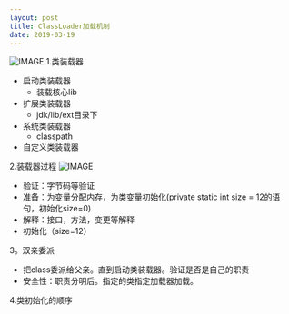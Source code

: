 ```yaml
---
layout: post
title: ClassLoader加载机制
date: 2019-03-19
---
```

![IMAGE](http://cn-isoda-oss.yy.com/admin/video/9D629FB380FF9BB2833082B54DBB5E15.jpg)
1.类装载器
  - 启动类装载器
    - 装载核心lib
  - 扩展类装载器
    - jdk/lib/ext目录下
  - 系统类装载器
    - classpath
  - 自定义类装载器
  
2.装载器过程
![IMAGE](http://cn-isoda-oss.yy.com/admin/video/10B3E8BEBD95BECCD1C5053E77EBBCFE.jpg)
- 验证：字节码等验证
- 准备：为变量分配内存，为类变量初始化(private static int size = 12的语句，初始化size=0)
- 解释：接口，方法，变更等解释
- 初始化（size=12）


3。双亲委派
- 把class委派给父亲。直到启动类装载器。验证是否是自己的职责
- 安全性：职责分明后。指定的类指定加载器加载。

4.类初始化的顺序


